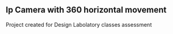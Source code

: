  ## Ip Camera with 360 horizontal movement
 
Project created for Design Labolatory classes assessment
 
